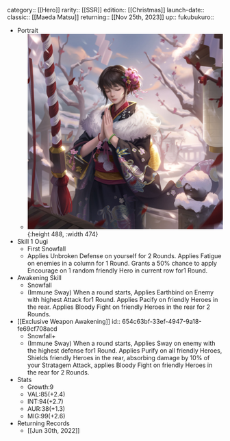 category:: [[Hero]]
rarity:: [[SSR]]
edition:: [[Christmas]]
launch-date:: 
classic:: [[Maeda Matsu]] 
returning:: [[Nov 25th, 2023]] 
up:: 
fukubukuro::

- Portrait
	- ![limited.jpg](../assets/limited_1701421174104_0.jpg){:height 488, :width 474}
- Skill 1 Ougi
	- First Snowfall
	- Applies Unbroken Defense on yourself for 2 Rounds. Applies Fatigue on enemies in a column for 1 Round. Grants a 50% chance to apply Encourage on 1 random friendly Hero in current row for1 Round.
- Awakening Skill
	- Snowfall
	- (Immune Sway) When a round starts, Applies Earthbind on Enemy with highest Attack for1 Round. Applies Pacify on friendly Heroes in the rear. Applies Bloody Fight on friendly Heroes in the rear for 2 Rounds.
- [[Exclusive Weapon Awakening]]
  id:: 654c63bf-33ef-4947-9a18-fe69cf708acd
	- Snowfall+
	- (Immune Sway) When a round starts, Applies Sway on enemy with the highest defense for1 Round. Applies Purify on all friendly Heroes, Shields friendly Heroes in the rear, absorbing damage by 10% of your Stratagem Attack, applies Bloody Fight on friendly Heroes in the rear for 2 Rounds.
- Stats
	- Growth:9
	- VAL:85(+2.4)
	- INT:94(+2.7)
	- AUR:38(+1.3)
	- MIG:99(+2.6)
- Returning Records
	- [[Jun 30th, 2022]]